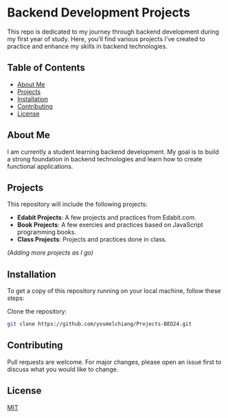 # Backend Development Projects

This repo is dedicated to my journey through backend development during my first year of study. Here, you'll find various projects I've created to practice and enhance my skills in backend technologies.

## Table of Contents
- [About Me](#about-me)
- [Projects](#projects)
- [Installation](#installation)
- [Contributing](#contributing)
- [License](#license)


## About Me
I am currently a student learning backend development. My goal is to build a strong foundation in backend technologies and learn how to create functional applications.

## Projects
This repository will include the following projects:
- **Edabit Projects**: A few projects and practices from Edabit.com.
- **Book Projects**: A few exercies and practices based on JavaScript programming books.
- **Class Projects**: Projects and practices done in class.

*(Adding more projects as I go)*


## Installation
To get a copy of this repository running on your local machine, follow these steps:
 
 Clone the repository:
   ```bash
   git clone https://github.com/yosmelchiang/Projects-BED24.git
```

## Contributing

Pull requests are welcome. For major changes, please open an issue first
to discuss what you would like to change.

## License

[MIT](https://choosealicense.com/licenses/mit/)
